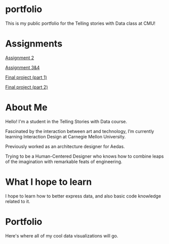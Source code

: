# portfolio
This is my public portfolio for the Telling stories with Data class at CMU!

# Assignments
[Assignment 2](/dataviz2.md)

[Assignment 3&4](/Assignment3.md)

[Final project (part 1)](/finalpart1.md)

[Final project (part 2)](/finalpart2.md)

# About Me
Hello! I'm a student in the Telling Stories with Data course.

Fascinated by the interaction between art and technology, I’m currently learning Interaction Design at Carnegie Mellon University.

Previously worked as an architecture designer for Aedas.

Trying to be a Human-Centered Designer who knows how to combine leaps of the imagination with remarkable feats of engineering.

# What I hope to learn
I hope to learn how to better express data, and also basic code knowledge related to it.

# Portfolio
Here's where all of my cool data visualizations will go.


